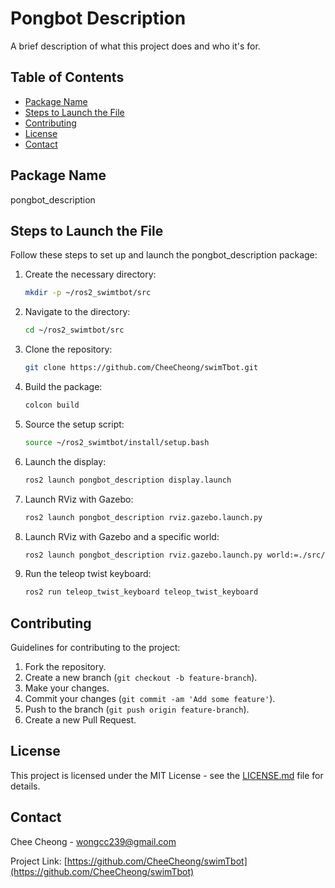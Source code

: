 # Pongbot Description

A brief description of what this project does and who it's for.

## Table of Contents

- [Package Name](#package-name)
- [Steps to Launch the File](#steps-to-launch-the-file)
- [Contributing](#contributing)
- [License](#license)
- [Contact](#contact)

## Package Name

pongbot_description

## Steps to Launch the File

Follow these steps to set up and launch the pongbot_description package:

1. Create the necessary directory:
    ```bash
    mkdir -p ~/ros2_swimtbot/src
    ```

2. Navigate to the directory:
    ```bash
    cd ~/ros2_swimtbot/src
    ```

3. Clone the repository:
    ```bash
    git clone https://github.com/CheeCheong/swimTbot.git
    ```

4. Build the package:
    ```bash
    colcon build
    ```

5. Source the setup script:
    ```bash
    source ~/ros2_swimtbot/install/setup.bash
    ```

6. Launch the display:
    ```bash
    ros2 launch pongbot_description display.launch
    ```

7. Launch RViz with Gazebo:
    ```bash
    ros2 launch pongbot_description rviz.gazebo.launch.py
    ```

8. Launch RViz with Gazebo and a specific world:
    ```bash
    ros2 launch pongbot_description rviz.gazebo.launch.py world:=./src/pongbot_description/worlds/obstacles.world
    ```

9. Run the teleop twist keyboard:
    ```bash
    ros2 run teleop_twist_keyboard teleop_twist_keyboard
    ```

## Contributing

Guidelines for contributing to the project:

1. Fork the repository.
2. Create a new branch (`git checkout -b feature-branch`).
3. Make your changes.
4. Commit your changes (`git commit -am 'Add some feature'`).
5. Push to the branch (`git push origin feature-branch`).
6. Create a new Pull Request.

## License

This project is licensed under the MIT License - see the [LICENSE.md](LICENSE.md) file for details.

## Contact

Chee Cheong - [wongcc239@gmail.com](mailto:your-email@example.com)

Project Link: [https://github.com/CheeCheong/swimTbot](https://github.com/CheeCheong/swimTbot)
